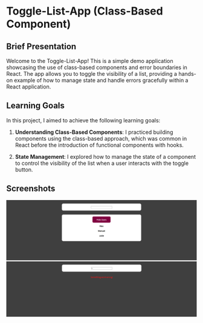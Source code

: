 # Toggle-List-App (Class-Based Component)

## Brief Presentation

Welcome to the Toggle-List-App! This is a simple demo application showcasing the use of class-based components and error boundaries in React. The app allows you to toggle the visibility of a list, providing a hands-on example of how to manage state and handle errors gracefully within a React application.

## Learning Goals

In this project, I aimed to achieve the following learning goals:

1. **Understanding Class-Based Components**: I practiced building components using the class-based approach, which was common in React before the introduction of functional components with hooks.

2. **State Management**: I explored how to manage the state of a component to control the visibility of the list when a user interacts with the toggle button.

## Screenshots

![Screenshot 1](img/one.png)
![Screenshot 2](img/two.png)
